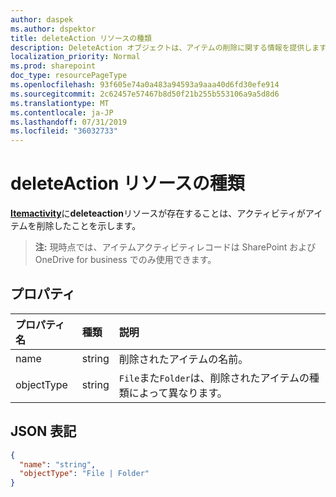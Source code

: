 ```yaml
---
author: daspek
ms.author: dspektor
title: deleteAction リソースの種類
description: DeleteAction オブジェクトは、アイテムの削除に関する情報を提供します。
localization_priority: Normal
ms.prod: sharepoint
doc_type: resourcePageType
ms.openlocfilehash: 93f605e74a0a483a94593a9aaa40d6fd30efe914
ms.sourcegitcommit: 2c62457e57467b8d50f21b255b553106a9a5d8d6
ms.translationtype: MT
ms.contentlocale: ja-JP
ms.lasthandoff: 07/31/2019
ms.locfileid: "36032733"
---
```

# <a name="deleteaction-resource-type"></a>deleteAction リソースの種類

[**Itemactivity**][activity]に**deleteaction**リソースが存在することは、アクティビティがアイテムを削除したことを示します。

>**注:** 現時点では、アイテムアクティビティレコードは SharePoint および OneDrive for business でのみ使用できます。

[activity]: itemactivity.md

## <a name="properties"></a>プロパティ

| プロパティ名 | 種類   | 説明
|:--------------|:-------|:----------------------------------------------------
| name          | string | 削除されたアイテムの名前。
| objectType    | string | `File`また`Folder`は、削除されたアイテムの種類によって異なります。


## <a name="json-representation"></a>JSON 表記

<!-- {
  "blockType": "resource",
  "optionalProperties": [ ],
  "@type": "microsoft.graph.deleteAction"
}-->

```json
{
  "name": "string",
  "objectType": "File | Folder"
}
```

<!--
{
  "type": "#page.annotation",
  "description": "The deleteAction object provides information about the deletion of an item.",
  "keywords": "activities,activity,action,delete,deletion",
  "section": "documentation",
  "tocPath": "Resources/DeleteAction",
  "suppressions": []
}
-->
